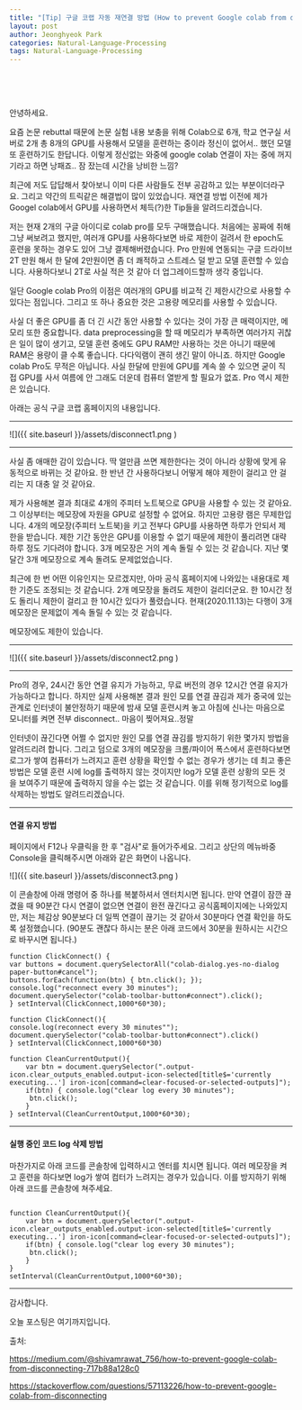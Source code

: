 ```yaml
---
title: "﻿[Tip] 구글 코랩 자동 재연결 방법 (How to prevent Google colab from disconnecting?)"
layout: post
author: Jeonghyeok Park
categories: Natural-Language-Processing
tags: Natural-Language-Processing
---
```


﻿

﻿

안녕하세요.

요즘 논문 rebuttal 때문에 논문 실험 내용 보충을 위해 Colab으로 6개, 학교 연구실 서버로 2개 총 8개의 GPU를 사용해서 모델을 훈련하는 중이라 정신이 없어서.. 했던 모델 또 훈련하기도 한답니다.
이렇게 정신없는 와중에 google colab 연결이 자는 중에 꺼지기라고 하면 낭패죠.. 잠 잤는데 시간을 낭비한 느낌?

최근에 저도 답답해서 찾아보니 이미 다른 사람들도 전부 공감하고 있는 부분이더라구요. 그리고 약간의 트릭같은 해결법이 많이 있었습니다.
재연결 방법 이전에 제가 Googel colab에서 GPU를 사용하면서 체득(?)한 Tip들을 알려드리겠습니다.

저는 현재 2개의 구글 아이디로 colab pro를 모두 구매했습니다.
처음에는 꽁짜에 취해 그냥 써보려고 했지만, 여러개 GPU를 사용하다보면 바로 제한이 걸려서 한 epoch도 훈련을 못하는 경우도 있어 그냥 결제해버렸습니다. Pro 만원에 연동되는 구글 드라이브 2T 만원 해서 한 달에 2만원이면 좀 더 쾌적하고 스트레스 덜 받고 모델 훈련할 수 있습니다. 사용하다보니 2T로 사실 적은 것 같아 더 업그레이드할까 생각 중입니다.

일단 Google colab Pro의 이점은 여러개의 GPU를 비교적 긴 제한시간으로 사용할 수 있다는 점입니다.
그리고 또 하나 중요한 것은 고용량 메모리를 사용할 수 있습니다.

사실 더 좋은 GPU를 좀 더 긴 시간 동안 사용할 수 있다는 것이 가장 큰 매력이지만, 메모리 또한 중요합니다. data preprocessing을 할 때 메모리가 부족하면 여러가지 귀찮은 일이 많이 생기고, 모델 훈련 중에도 GPU RAM만 사용하는 것은 아니기 때문에 RAM은 용량이 클 수록 좋습니다. 다다익램이 괜히 생긴 말이 아니죠.
하지만 Google colab Pro도 무적은 아닙니다. 사실 한달에 만원에 GPU를 계속 쓸 수 있으면 굳이 직접 GPU를 사서 여름에 안 그래도 더운데 컴퓨터 열받게 할 필요가 없죠. Pro 역시 제한은 있습니다.

아래는 공식 구글 코랩 홈페이지의 내용입니다.

---

![]({{ site.baseurl }}/assets/disconnect1.png )

---

사실 좀 애매한 감이 있습니다. 딱 얼만큼 쓰면 제한한다는 것이 아니라 상황에 맞게 유동적으로 바뀌는 것 같아요.
한 반년 간 사용하다보니 어떻게 해야 제한이 걸리고 안 걸리는 지 대충 알 것 같아요.

제가 사용해본 결과 최대로 4개의 주피터 노트북으로 GPU을 사용할 수 있는 것 같아요. 그 이상부터는 메모장에 자원을 GPU로 설정할 수 없어요. 하지만 고용량 램은 무제한입니다.
4개의 메모장(주피터 노트북)을 키고 전부다 GPU를 사용하면 하루가 안되서 제한을 받습니다. 제한 기간 동안은 GPU를 이용할 수 없기 때문에 제한이 풀리려면 대략 하루 정도 기다려야 합니다.
3개 메모장은 거의 계속 돌릴 수 있는 것 같습니다. 지난 몇 달간 3개 메모장으로 계속 돌려도 문제없었습니다.

최근에 한 번 어떤 이유인지는 모르겠지만, 아마 공식 홈페이지에 나와있는 내용대로 제한 기준도 조정되는 것 같습니다. 2개 메모장을 돌려도 제한이 걸리더군요. 한 10시간 정도 돌리니 제한이 걸리고 한 10시간 있다가 풀렸습니다. 현재(2020.11.13)는 다행이 3개 메모장은 문제없이 계속 돌릴 수 있는 것 같습니다.

메모장에도 제한이 있습니다.

---

![]({{ site.baseurl }}/assets/disconnect2.png )

---

Pro의 경우, 24시간 동안 연결 유지가 가능하고, 무료 버전의 경우 12시간 연결 유지가 가능하다고 합니다.
하지만 실제 사용해본 결과 원인 모를 연결 끊김과 제가 중국에 있는 관계로 인터넷이 불안정하기 때문에 밤새 모델 훈련시켜 놓고 아침에 신나는 마음으로 모니터를 켜면 전부 disconnect.. 마음이 찢어져요..정말

인터넷이 끊긴다면 어쩔 수 없지만 원인 모를 연결 끊김를 방지하기 위한 몇가지 방법을 알려드리려 합니다.
그리고 덤으로 3개의 메모장을 크롬/파이어 폭스에서 훈련하다보면 로그가 쌓여 컴퓨터가 느려지고 훈련 상황을 확인할 수 없는 경우가 생기는 데 최고 좋은 방법은 모델 훈련 시에 log를 출력하지 않는 것이지만 log가 모델 훈련 상황의 모든 것을 보여주기 때문에 출력하지 않을 수는 없는 것 같습니다. 이를 위해 정기적으로 log를 삭제하는 방법도 알려드리겠습니다.

---

#### 연결 유지 방법

페이지에서 F12나 우클릭을 한 후 "검사"로 들어가주세요.
그리고 상단의 메뉴바중 Console을 클릭해주시면 아래와 같은 화면이 나옵니다.


![]({{ site.baseurl }}/assets/disconnect3.png )

이 콘솔창에 아래 명령어 중 하나를 복붙하셔서 엔터치시면 됩니다.
만약 연결이 잠깐 끊겼을 때 90분간 다시 연결이 없으면 연결이 완전 끊긴다고 공식홈페이지에는 나와있지만, 저는 체감상 90분보다 더 일찍 연결이 끊기는 것 같아서 30분마다 연결 확인을 하도록 설정했습니다.
(90분도 괜찮다 하시는 분은 아래 코드에서 30분을 원하시는 시간으로 바꾸시면 됩니다.)

```
function ClickConnect() {
var buttons = document.querySelectorAll("colab-dialog.yes-no-dialog paper-button#cancel"); 
buttons.forEach(function(btn) { btn.click(); }); 
console.log("reconnect every 30 minutes"); 
document.querySelector("colab-toolbar-button#connect").click(); 
} setInterval(ClickConnect,1000*60*30);
```

```
function ClickConnect(){
console.log(reconnect every 30 minutes""); 
document.querySelector("colab-toolbar-button#connect").click() 
} setInterval(ClickConnect,1000*60*30)
```

```
function CleanCurrentOutput(){ 
    var btn = document.querySelector(".output-icon.clear_outputs_enabled.output-icon-selected[title$='currently executing...'] iron-icon[command=clear-focused-or-selected-outputs]"); 
    if(btn) { console.log("clear log every 30 minutes");
     btn.click(); 
    } 
} setInterval(CleanCurrentOutput,1000*60*30);
```

---

#### 실행 중인 코드 log 삭제 방법

마찬가지로 아래 코드를 콘솔창에 입력하시고 엔터를 치시면 됩니다.
여러 메모장을 켜고 훈련을 하다보면 log가 쌓여 컴터가 느려지는 경우가 있습니다. 이를 방지하기 위해 아래 코드를 콘솔창에 쳐주세요.

```

function CleanCurrentOutput(){ 
    var btn = document.querySelector(".output-icon.clear_outputs_enabled.output-icon-selected[title$='currently executing...'] iron-icon[command=clear-focused-or-selected-outputs]"); 
    if(btn) { console.log("clear log every 30 minutes");
     btn.click(); 
    } 
} 
setInterval(CleanCurrentOutput,1000*60*30);

```

---

감사합니다.

오늘 포스팅은 여기까지입니다.


﻿출처: 

https://medium.com/@shivamrawat_756/how-to-prevent-google-colab-from-disconnecting-717b88a128c0

https://stackoverflow.com/questions/57113226/how-to-prevent-google-colab-from-disconnecting
﻿